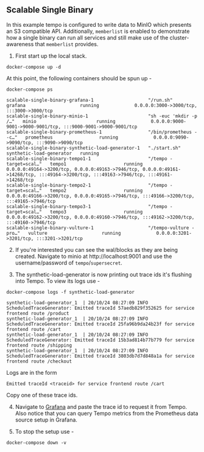 ## Scalable Single Binary

In this example tempo is configured to write data to MinIO which presents an S3 compatible API.  Additionally, `memberlist` is enabled to demonstrate how a single binary can run all services and still make use of the cluster-awareness that `memberlist` provides.

1. First start up the local stack.

```console
docker-compose up -d
```

At this point, the following containers should be spun up -

```console
docker-compose ps
```
```
scalable-single-binary-grafana-1                    "/run.sh"                grafana                    running             0.0.0.0:3000->3000/tcp, :::3000->3000/tcp
scalable-single-binary-minio-1                      "sh -euc 'mkdir -p /…"   minio                      running             0.0.0.0:9000-9001->9000-9001/tcp, :::9000-9001->9000-9001/tcp
scalable-single-binary-prometheus-1                 "/bin/prometheus --c…"   prometheus                 running             0.0.0.0:9090->9090/tcp, :::9090->9090/tcp
scalable-single-binary-synthetic-load-generator-1   "./start.sh"             synthetic-load-generator   running             
scalable-single-binary-tempo1-1                     "/tempo -target=scal…"   tempo1                     running             0.0.0.0:49164->3200/tcp, 0.0.0.0:49163->7946/tcp, 0.0.0.0:49161->14268/tcp, :::49164->3200/tcp, :::49163->7946/tcp, :::49161->14268/tcp
scalable-single-binary-tempo2-1                     "/tempo -target=scal…"   tempo2                     running             0.0.0.0:49166->3200/tcp, 0.0.0.0:49165->7946/tcp, :::49166->3200/tcp, :::49165->7946/tcp
scalable-single-binary-tempo3-1                     "/tempo -target=scal…"   tempo3                     running             0.0.0.0:49162->3200/tcp, 0.0.0.0:49160->7946/tcp, :::49162->3200/tcp, :::49160->7946/tcp
scalable-single-binary-vulture-1                    "/tempo-vulture -pro…"   vulture                    running             0.0.0.0:3201->3201/tcp, :::3201->3201/tcp
```

2. If you're interested you can see the wal/blocks as they are being created.  Navigate to minio at
http://localhost:9001 and use the username/password of `tempo`/`supersecret`.

3. The synthetic-load-generator is now printing out trace ids it's flushing into Tempo.  To view its logs use -

```console
docker-compose logs -f synthetic-load-generator
```
```
synthetic-load-generator_1  | 20/10/24 08:27:09 INFO ScheduledTraceGenerator: Emitted traceId 57aedb829f352625 for service frontend route /product
synthetic-load-generator_1  | 20/10/24 08:27:09 INFO ScheduledTraceGenerator: Emitted traceId 25fa96b9da24b23f for service frontend route /cart
synthetic-load-generator_1  | 20/10/24 08:27:09 INFO ScheduledTraceGenerator: Emitted traceId 15b3ad814b77b779 for service frontend route /shipping
synthetic-load-generator_1  | 20/10/24 08:27:09 INFO ScheduledTraceGenerator: Emitted traceId 3803db7d7d848a1a for service frontend route /checkout
```

Logs are in the form

```
Emitted traceId <traceid> for service frontend route /cart
```

Copy one of these trace ids.

4. Navigate to [Grafana](http://localhost:3000/explore) and paste the trace id to request it from Tempo.
Also notice that you can query Tempo metrics from the Prometheus data source setup in Grafana.

5. To stop the setup use -

```console
docker-compose down -v
```
